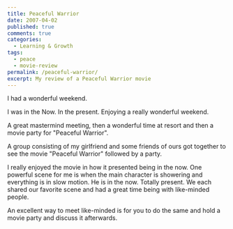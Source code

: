 ```yaml
---
title: Peaceful Warrior
date: 2007-04-02
published: true
comments: true
categories:
  - Learning & Growth
tags:
  - peace
  - movie-review
permalink: /peaceful-warrior/
excerpt: My review of a Peaceful Warrior movie
---
```

I had a wonderful weekend.

I was in the Now.  In the present.  Enjoying a really wonderful weekend.

A great mastermind meeting, then a wonderful time at resort and then a movie party for "Peaceful Warrior".

A group consisting of my girlfriend and some friends of ours got together to see the movie "Peaceful Warrior" followed by a party.

I really enjoyed the movie in how it presented being in the now.  One powerful scene for me is when the main character is showering and everything is in slow motion.  He is in the now.  Totally present.  We each shared our favorite scene and had a great time being with like-minded people.

An excellent way to meet like-minded is for you to do the same and hold a movie party and discuss it afterwards.
